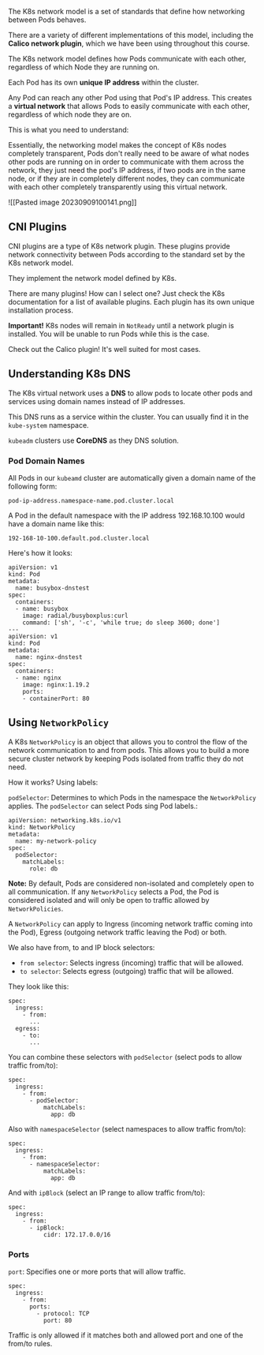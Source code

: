 The K8s network model is a set of standards that define how networking between Pods behaves.

There are a variety of different implementations of this model, including the **Calico network plugin**, which we have been using throughout this course.

The K8s network model defines how Pods communicate with each other, regardless of which Node they are running on.

Each Pod has its own **unique IP address** within the cluster.

Any Pod can reach any other Pod using that Pod's IP address. This creates a **virtual network** that allows Pods to easily communicate with each other, regardless of which node they are on.

This is what you need to understand:

Essentially, the networking model makes the concept of K8s nodes completely transparent, Pods don't really need to be aware of what nodes other pods are running on in order to communicate with them across the network, they just need the pod's IP address, if two pods are in the same node, or if they are in completely different nodes, they can communicate with each other completely transparently using this virtual network.

![[Pasted image 20230909100141.png]]
## CNI Plugins

CNI plugins are a type of K8s network plugin. These plugins provide network connectivity between Pods according to the standard set by the K8s network model.

They implement the network model defined by K8s.

There are many plugins! How can I select one? Just check the K8s documentation for a list of available plugins. Each plugin has its own unique installation process.

**Important!**
K8s nodes will remain in `NotReady` until a network plugin is installed. You will be unable to run Pods while this is the case.

Check out the Calico plugin! It's well suited for most cases.
## Understanding K8s DNS

The K8s virtual network uses a **DNS** to allow pods to locate other pods and services using domain names instead of IP addresses.

This DNS runs as a service within the cluster. You can usually find it in the `kube-system` namespace.

`kubeadm` clusters use **CoreDNS** as they DNS solution.

### Pod Domain Names

All Pods in our `kubeamd` cluster are automatically given a domain name of the following form:
```
pod-ip-address.namespace-name.pod.cluster.local
```
A Pod in the default namespace with the IP address 192.168.10.100 would have a domain name like this:
```
192-168-10-100.default.pod.cluster.local
```

Here's how it looks:

```
apiVersion: v1
kind: Pod
metadata:
  name: busybox-dnstest
spec:
  containers:
  - name: busybox
    image: radial/busyboxplus:curl
    command: ['sh', '-c', 'while true; do sleep 3600; done']
---
apiVersion: v1
kind: Pod
metadata:
  name: nginx-dnstest
spec:
  containers:
  - name: nginx
    image: nginx:1.19.2
    ports:
    - containerPort: 80
```
## Using `NetworkPolicy`

A K8s `NetworkPolicy` is an object that allows you to control the flow of the network communication to and from pods. This allows you to build a more secure cluster network by keeping Pods isolated from traffic they do not need.

How it works? Using labels:

`podSelector`: Determines to which Pods in the namespace the `NetworkPolicy` applies. The `podSelector` can select Pods sing Pod labels.:
```
apiVersion: networking.k8s.io/v1
kind: NetworkPolicy
metadata:
  name: my-network-policy
spec:
  podSelector:
    matchLabels:
      role: db
```

**Note:** By default, Pods are considered non-isolated and completely open to all communication. If any `NetworkPolicy` selects a Pod, the Pod is considered isolated and will only be open to traffic allowed by `NetworkPolicies`.

A `NetworkPolicy` can apply to Ingress (incoming network traffic coming into the Pod), Egress (outgoing network traffic leaving the Pod) or both.

We also have from, to and IP block selectors:

- `from selector`: Selects ingress (incoming) traffic that will be allowed.
- `to selector`: Selects egress (outgoing) traffic that will be allowed.

They look like this:

```
spec:
  ingress:
    - from:
      ...
  egress:
    - to:
      ...
```

You can combine these selectors with `podSelector` (select pods to allow traffic from/to):

```
spec:
  ingress:
    - from:
      - podSelector:
          matchLabels:
            app: db
```

Also with `namespaceSelector` (select namespaces to allow traffic from/to):

```
spec:
  ingress:
    - from:
      - namespaceSelector:
          matchLabels:
            app: db
```

And with `ipBlock` (select an IP range to allow traffic from/to):

```
spec:
  ingress:
    - from:
      - ipBlock:
          cidr: 172.17.0.0/16
```
### Ports

`port`: Specifies one or more ports that will allow traffic.

```
spec:
  ingress:
    - from:
      ports:
        - protocol: TCP
          port: 80
```

Traffic is only allowed if it matches both and allowed port and one of the from/to rules.